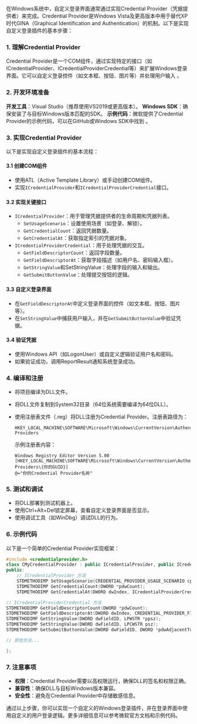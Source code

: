 在Windows系统中，自定义登录界面通常通过实现Credential Provider（凭据提供者）来完成。Credential Provider是Windows Vista及更高版本中用于替代XP时代GINA（Graphical Identification and Authentication）的机制。以下是实现自定义登录插件的基本步骤：

### 1. 理解Credential Provider

Credential Provider是一个COM组件，通过实现特定的接口（如ICredentialProvider、ICredentialProviderCredential等）来扩展Windows登录界面。它可以自定义登录控件（如文本框、按钮、图片等）并处理用户输入 。

### 2. 开发环境准备

**开发工具**：Visual Studio（推荐使用VS2019或更高版本）。
**Windows SDK**：确保安装了与目标Windows版本匹配的SDK。
**示例代码**：微软提供了Credential Provider的示例代码，可以在GitHub或Windows SDK中找到 。

### 3. 实现Credential Provider

以下是实现自定义登录插件的基本流程：

#### 3.1 创建COM组件

- 使用ATL（Active Template Library）或手动创建COM组件。
- 实现`ICredentialProvider`和`ICredentialProviderCredential`接口。

#### 3.2 实现关键接口

- `ICredentialProvider`：用于管理凭据提供者的生命周期和凭据列表。
  - `SetUsageScenario`：设置使用场景（如登录、解锁）。
  - `GetCredentialCount`：返回凭据数量。
  - `GetCredentialAt`：获取指定索引的凭据对象。
- `ICredentialProviderCredential`：用于处理凭据的交互。
  - `GetFieldDescriptorCount`：返回字段数量。
  - `GetFieldDescriptorAt`：获取字段描述（如用户名、密码输入框）。
  - `GetStringValue`和SetStringValue：处理字段的输入和输出。
  - `GetSubmitButtonValue`：处理提交按钮的逻辑。

#### 3.3 自定义登录界面

- 在`GetFieldDescriptorAt`中定义登录界面的控件（如文本框、按钮、图片等）。
- 在`SetStringValue`中捕获用户输入，并在`GetSubmitButtonValue`中验证凭据。

#### 3.4 验证凭据

- 使用Windows API（如LogonUser）或自定义逻辑验证用户名和密码。
- 如果验证成功，调用ReportResult通知系统登录成功。

### 4. 编译和注册

- 将项目编译为DLL文件。

- 将DLL文件复制到System32目录（64位系统需要编译为64位DLL）。

- 使用注册表文件（.reg）将DLL注册为Credential Provider。注册表路径为：

  ```
  HKEY_LOCAL_MACHINE\SOFTWARE\Microsoft\Windows\CurrentVersion\Authentication\Credential Providers
  ```

  示例注册表内容：

  ```
  Windows Registry Editor Version 5.00
  [HKEY_LOCAL_MACHINE\SOFTWARE\Microsoft\Windows\CurrentVersion\Authentication\Credential Providers\{你的GUID}]
  @="你的Credential Provider名称"
  ```

### 5. 测试和调试

- 将DLL部署到测试机器上。
- 使用Ctrl+Alt+Del锁定屏幕，查看自定义登录界面是否显示。
- 使用调试工具（如WinDbg）调试DLL的行为。

### 6. 示例代码

以下是一个简单的Credential Provider实现框架：

```Cpp
#include <credentialprovider.h>
class CMyCredentialProvider : public ICredentialProvider, public ICredentialProviderCredential {
public:
    // ICredentialProvider 方法
    STDMETHODIMP SetUsageScenario(CREDENTIAL_PROVIDER_USAGE_SCENARIO cpus, DWORD dwFlags);
    STDMETHODIMP GetCredentialCount(DWORD *pdwCount);
    STDMETHODIMP GetCredentialAt(DWORD dwIndex, ICredentialProviderCredential **ppcCredential);

// ICredentialProviderCredential 方法
STDMETHODIMP GetFieldDescriptorCount(DWORD *pdwCount);
STDMETHODIMP GetFieldDescriptorAt(DWORD dwIndex, CREDENTIAL_PROVIDER_FIELD_DESCRIPTOR **ppcpfd);
STDMETHODIMP GetStringValue(DWORD dwFieldID, LPWSTR *ppsz);
STDMETHODIMP SetStringValue(DWORD dwFieldID, LPCWSTR psz);
STDMETHODIMP GetSubmitButtonValue(DWORD dwFieldID, DWORD *pdwAdjacentTo);

// 其他方法...

};
```

### 7. 注意事项

- **权限**：Credential Provider需要以高权限运行，确保DLL的签名和权限正确。
- **兼容性**：确保DLL与目标Windows版本兼容。
- **安全性**：避免在Credential Provider中存储敏感信息。

通过以上步骤，你可以实现一个自定义的Windows登录插件，并在登录界面中使用自定义的用户登录逻辑。更多详细信息可以参考微软官方文档和示例代码。